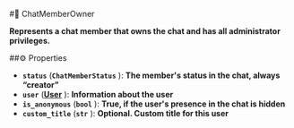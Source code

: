 #🔮 ChatMemberOwner

**Represents a chat member that owns the chat and has all administrator privileges.**

##⚙️ Properties

- **`status`** (**`ChatMemberStatus`** ): **The member's status in the chat, always “creator”**
- **`user`** (**[User](User.md)** ): **Information about the user**
- **`is_anonymous`** (**`bool`** ): **True, if the user's presence in the chat is hidden**
- **`custom_title`** (**`str`** ): **Optional. Custom title for this user**
